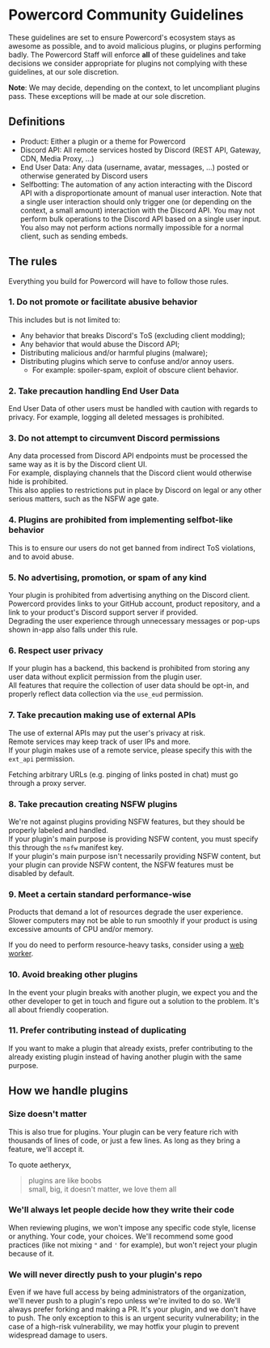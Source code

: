 # Powercord Community Guidelines
These guidelines are set to ensure Powercord's ecosystem stays as awesome as possible, and to avoid malicious plugins,
or plugins performing badly. The Powercord Staff will enforce **all** of these guidelines and take decisions we consider
appropriate for plugins not complying with these guidelines, at our sole discretion.

**Note**: We may decide, depending on the context, to let uncompliant plugins pass. These exceptions will be made at our sole discretion.

## Definitions
 - Product: Either a plugin or a theme for Powercord
 - Discord API: All remote services hosted by Discord (REST API, Gateway, CDN, Media Proxy, ...)
 - End User Data: Any data (username, avatar, messages, ...) posted or otherwise generated by Discord users
 - Selfbotting: The automation of any action interacting with the Discord API with a disproportionate amount of manual user interaction. Note that a single user interaction should only trigger one (or depending on the context, a small amount) interaction with the Discord API. You may not perform bulk operations to the Discord API based on a single user input. You also may not perform actions normally impossible for a normal client, such as sending embeds.

## The rules
Everything you build for Powercord will have to follow those rules.

### 1. Do not promote or facilitate abusive behavior
This includes but is not limited to:<br>
  - Any behavior that breaks Discord's ToS (excluding client modding);<br>
  - Any behavior that would abuse the Discord API;<br>
  - Distributing malicious and/or harmful plugins (malware);<br>
  - Distributing plugins which serve to confuse and/or annoy users.<br>
    - For example: spoiler-spam, exploit of obscure client behavior.

### 2. Take precaution handling End User Data
End User Data of other users must be handled with caution with regards to privacy. For example, logging all deleted messages is prohibited.

### 3. Do not attempt to circumvent Discord permissions
Any data processed from Discord API endpoints must be processed the same way as it is by the Discord client UI.<br>
For example, displaying channels that the Discord client would otherwise hide is prohibited.<br>
This also applies to restrictions put in place by Discord on legal or any other serious matters, such as the NSFW age gate.

### 4. Plugins are prohibited from implementing selfbot-like behavior
This is to ensure our users do not get banned from indirect ToS violations, and to avoid abuse.

### 5. No advertising, promotion, or spam of any kind
Your plugin is prohibited from advertising anything on the Discord client.<br>
Powercord provides links to your GitHub account, product repository, and a link to your product's Discord support server if provided.<br>
Degrading the user experience through unnecessary messages or pop-ups shown in-app also falls under this rule.

### 6. Respect user privacy
If your plugin has a backend, this backend is prohibited from storing any user data without explicit permission from the plugin user.<br>
All features that require the collection of user data should be opt-in, and properly reflect data collection via the `use_eud` permission.

### 7. Take precaution making use of external APIs
The use of external APIs may put the user's privacy at risk.<br>
Remote services may keep track of user IPs and more.<br>
If your plugin makes use of a remote service, please specify this with the `ext_api` permission.

Fetching arbitrary URLs (e.g. pinging of links posted in chat) must go through a proxy server.

### 8. Take precaution creating NSFW plugins
We're not against plugins providing NSFW features, but they should be properly labeled and handled.<br>
If your plugin's main purpose is providing NSFW content, you must specify this through the `nsfw` manifest key.<br>
If your plugin's main purpose isn't necessarily providing NSFW content, but your plugin can provide NSFW content, the NSFW features must be disabled by default.

### 9. Meet a certain standard performance-wise
Products that demand a lot of resources degrade the user experience. Slower computers may not be able to run smoothly if your product is using excessive amounts of CPU and/or memory.

If you do need to perform resource-heavy tasks, consider using a [web worker](https://developer.mozilla.org/en-US/docs/Web/API/Web_Workers_API/Using_web_workers).

### 10. Avoid breaking other plugins
In the event your plugin breaks with another plugin, we expect you and the other developer to get in touch and figure out a solution to the problem. It's all about friendly cooperation.

### 11. Prefer contributing instead of duplicating
If you want to make a plugin that already exists, prefer contributing to the already existing plugin instead of having another plugin with the same purpose.

## How we handle plugins
### Size doesn't matter
This is also true for plugins. Your plugin can be very feature rich with thousands of lines of code, or just a few
lines. As long as they bring a feature, we'll accept it.

To quote aetheryx,
> plugins are like boobs<br>
> small, big, it doesn't matter, we love them all

### We'll always let people decide how they write their code
When reviewing plugins, we won't impose any specific code style, license or anything. Your code, your choices. We'll
recommend some good practices (like not mixing `"` and `'` for example), but won't reject your plugin because of it.

### We will never directly push to your plugin's repo
Even if we have full access by being administrators of the organization, we'll never push to a plugin's repo unless
we're invited to do so. We'll always prefer forking and making a PR. It's your plugin, and we don't have to push. The only exception to this is an urgent security vulnerability; in the case of a high-risk vulnerability, we may hotfix your plugin to prevent widespread damage to users.

